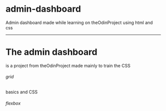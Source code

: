 # admin-dashboard
Admin dashboard made while learning on theOdinProject using html and css

---------------------------------------------
<h1>The admin dashboard</h1> is a project from theOdinProject made mainly to train the CSS <h6>grid</h6> basics and CSS <h6>flexbox</h6>